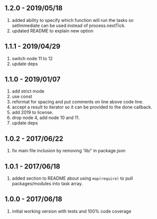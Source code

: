 ## 1.2.0 - 2019/05/18

1. added ability to specify which function will run the tasks so setImmediate can be used instead of process.nextTick.
2. updated README to explain new option


## 1.1.1 - 2019/04/29

1. switch node 11 to 12
2. update deps

## 1.1.0 - 2019/01/07

1. add strict mode
2. use const
3. reformat for spacing and put comments on line above code line.
4. accept a result to iterator so it can be provided to the done callback.
5. add 2019 to license.
6. drop node 4, add node 10 and 11.
7. update deps


## 1.0.2 - 2017/06/22

1. fix main file inclusion by removing 'lib/' in package.json

## 1.0.1 - 2017/06/18

1. added section to README about using `map(require)` to pull packages/modules into task array.

## 1.0.0 - 2017/06/18

1. initial working version with tests and 100% code coverage
